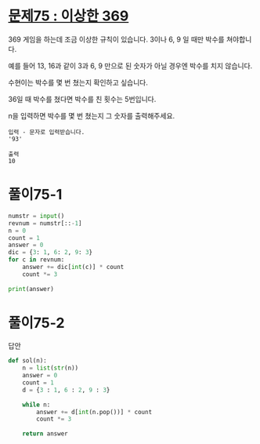 # [문제75 : 이상한 369](https://www.notion.so/75-369-0a4856f5fdcd44d99b4a03f8c5f46704)

369 게임을 하는데 조금 이상한 규칙이 있습니다. 3이나 6, 9 일 때만 박수를 쳐야합니다.

예를 들어 13, 16과 같이 3과 6, 9 만으로 된 숫자가 아닐 경우엔 박수를 치지 않습니다.

수현이는 박수를 몇 번 쳤는지 확인하고 싶습니다.

36일 때 박수를 쳤다면 박수를 친 횟수는 5번입니다.

n을 입력하면 박수를 몇 번 쳤는지 그 숫자를 출력해주세요.

    입력 - 문자로 입력받습니다.
    '93'

    출력
    10

# 풀이75-1

``` python
numstr = input()
revnum = numstr[::-1]
n = 0
count = 1
answer = 0
dic = {3: 1, 6: 2, 9: 3}
for c in revnum:
    answer += dic[int(c)] * count
    count *= 3
        
print(answer)
```

# 풀이75-2

답안

``` python
def sol(n):
    n = list(str(n))
    answer = 0
    count = 1
    d = {3 : 1, 6 : 2, 9 : 3}
    
    while n:
        answer += d[int(n.pop())] * count
        count *= 3
        
    return answer
```